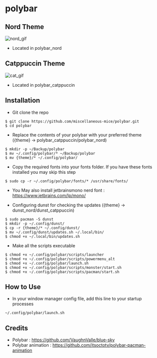 # polybar

## Nord Theme

![nord_gif](https://github.com/miscellaneous-mice/polybar/assets/79500624/7cc64efc-fa5b-4494-ae92-31dae6e51724)

- Located in polybar_nord

## Catppuccin Theme

![cat_gif](https://github.com/miscellaneous-mice/polybar/assets/79500624/55caf8be-eec3-4c42-bcce-92c86b9077e0)

- Located in polybar_catppuccin

## Installation
- Git clone the repo
```
$ git clone https://github.com/miscellaneous-mice/polybar.git
$ cd polybar
```
- Replace the contents of your polybar with your preferred theme ({theme} -> polybar_catppuccin/polybar_nord)
```
$ mkdir -p ~/Backup/polybar
$ mv ~/.config/polybar/* ~/Backup/polybar
$ mv {theme}/* ~/.config/polybar/
```
- Copy the required fonts into your fonts folder. If you have these fonts installed you may skip this step
```
$ sudo cp -r ~/.config/polybar/fonts/* /usr/share/fonts/
```
- You May also install jetbrainsmono nerd font : https://www.jetbrains.com/lp/mono/

- Configuring dunst for checking the updates ({theme} -> dunst_nord/dunst_catppuccin)
```
$ sudo pacman -S dunst
$ mkdir -p ~/.config/dunst/
$ cp -r {theme}/* ~/.config/dunst/
$ mv ~/.config/dunst/updates.sh ~/.local/bin/
$ chmod +x ~/.local/bin/updates.sh
```
- Make all the scripts executable
```
$ chmod +x ~/.config/polybar/scripts/launcher
$ chmod +x ~/.config/polybar/scripts/powermenu_alt
$ chmod +x ~/.config/polybar/launch.sh
$ chmod +x ~/.config/polybar/scripts/monster/start.sh
$ chmod +x ~/.config/polybar/scripts/pacman/start.sh
```

## How to Use
- In your window manager config file, add this line to your startup processes
```
~/.config/polybar/launch.sh
```

## Credits
- Polybar : https://github.com/VaughnValle/blue-sky
- Polybar animation : https://github.com/itsoctotv/polybar-pacman-animation

